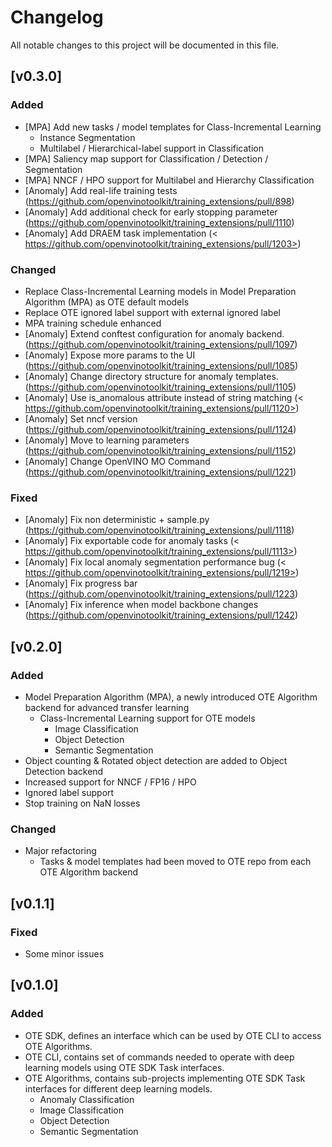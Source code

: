 # Changelog

All notable changes to this project will be documented in this file.

## \[v0.3.0\]

### Added

- [MPA] Add new tasks / model templates for Class-Incremental Learning
  - Instance Segmentation
  - Multilabel / Hierarchical-label support in Classification
- [MPA] Saliency map support for Classification / Detection / Segmentation
- [MPA] NNCF / HPO support for Multilabel and Hierarchy Classification
- [Anomaly] Add real-life training tests (<https://github.com/openvinotoolkit/training_extensions/pull/898>)
- [Anomaly] Add additional check for early stopping parameter (<https://github.com/openvinotoolkit/training_extensions/pull/1110>)
- [Anomaly] Add DRAEM task implementation (< https://github.com/openvinotoolkit/training_extensions/pull/1203>)

### Changed

- Replace Class-Incremental Learning models in Model Preparation Algorithm (MPA) as OTE default models
- Replace OTE ignored label support with external ignored label
- MPA training schedule enhanced
- [Anomaly] Extend conftest configuration for anomaly backend. (<https://github.com/openvinotoolkit/training_extensions/pull/1097>)
- [Anomaly] Expose more params to the UI (<https://github.com/openvinotoolkit/training_extensions/pull/1085>)
- [Anomaly] Change directory structure for anomaly templates. (<https://github.com/openvinotoolkit/training_extensions/pull/1105>)
- [Anomaly] Use is_anomalous attribute instead of string matching (< https://github.com/openvinotoolkit/training_extensions/pull/1120>)
- [Anomaly] Set nncf version (<https://github.com/openvinotoolkit/training_extensions/pull/1124>)
- [Anomaly] Move to learning parameters (<https://github.com/openvinotoolkit/training_extensions/pull/1152>)
- [Anomaly] Change OpenVINO MO Command (<https://github.com/openvinotoolkit/training_extensions/pull/1221>)

### Fixed

- [Anomaly] Fix non deterministic + sample.py (<https://github.com/openvinotoolkit/training_extensions/pull/1118>)
- [Anomaly] Fix exportable code for anomaly tasks (< https://github.com/openvinotoolkit/training_extensions/pull/1113>)
- [Anomaly] Fix local anomaly segmentation performance bug (< https://github.com/openvinotoolkit/training_extensions/pull/1219>)
- [Anomaly] Fix progress bar (<https://github.com/openvinotoolkit/training_extensions/pull/1223>)
- [Anomaly] Fix inference when model backbone changes (<https://github.com/openvinotoolkit/training_extensions/pull/1242>)

## \[v0.2.0\]

### Added

- Model Preparation Algorithm (MPA), a newly introduced OTE Algorithm backend for advanced transfer learning
  - Class-Incremental Learning support for OTE models
    - Image Classification
    - Object Detection
    - Semantic Segmentation
- Object counting & Rotated object detection are added to Object Detection backend
- Increased support for NNCF / FP16 / HPO
- Ignored label support
- Stop training on NaN losses

### Changed

- Major refactoring
  - Tasks & model templates had been moved to OTE repo from each OTE Algorithm backend

## \[v0.1.1\]

### Fixed

- Some minor issues

## \[v0.1.0\]

### Added

- OTE SDK, defines an interface which can be used by OTE CLI to access OTE Algorithms.
- OTE CLI, contains set of commands needed to operate with deep learning models using OTE SDK Task interfaces.
- OTE Algorithms, contains sub-projects implementing OTE SDK Task interfaces for different deep learning models.
  - Anomaly Classification
  - Image Classification
  - Object Detection
  - Semantic Segmentation

